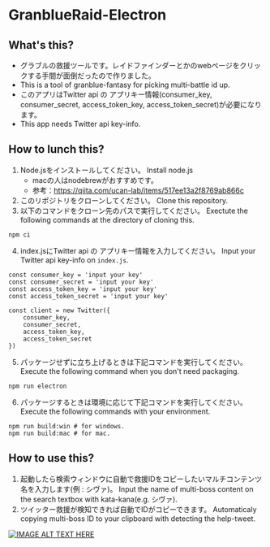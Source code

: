 # GranblueRaid-Electron 

## What's this?
- グラブルの救援ツールです。レイドファインダーとかのwebページをクリックする手間が面倒だったので作りました。
- This is a tool of granblue-fantasy for picking multi-battle id up.
- このアプリはTwitter api の アプリキー情報(consumer_key, consumer_secret, access_token_key, access_token_secret)が必要になります。
- This app needs Twitter api key-info.

## How to lunch this?
1. Node.jsをインストールしてください。 Install node.js
    - macの人はnodebrewがおすすめです。
    - 参考：https://qiita.com/ucan-lab/items/517ee13a2f8769ab866c
2. このリポジトリをクローンしてください。 Clone this repository.
3. 以下のコマンドをクローン先のパスで実行してください。 Exectute the following commands at the directory of cloning this.
```
npm ci
```
4. index.jsにTwitter api の アプリキー情報を入力してください。 Input your Twitter api key-info on `index.js`.
```
const consumer_key = 'input your key'
const consumer_secret = 'input your key'
const access_token_key = 'input your key'
const access_token_secret = 'input your key'

const client = new Twitter({
    consumer_key,
    consumer_secret,
    access_token_key,
    access_token_secret
})

```
5. パッケージせずに立ち上げるときは下記コマンドを実行してください。 Execute the following command when you don't need packaging.
```
npm run electron
```
6. パッケージするときは環境に応じて下記コマンドを実行してください。 Execute the following commands with your environment.
```
npm run build:win # for windows.
npm run build:mac # for mac.
```

## How to use this?
1. 起動したら検索ウィンドウに自動で救援IDをコピーしたいマルチコンテンツ名を入力します(例 : シヴァ)。 Input the name of multi-boss content on the search textbox with kata-kana(e.g. シヴァ).
2. ツイッター救援が検知できれば自動でIDがコピーできます。 Automaticaly copying multi-boss ID to your clipboard with detecting the help-tweet.

[![IMAGE ALT TEXT HERE](http://img.youtube.com/vi/vNVixHX1iXc/0.jpg)](https://www.youtube.com/watch?v=vNVixHX1iXc)
